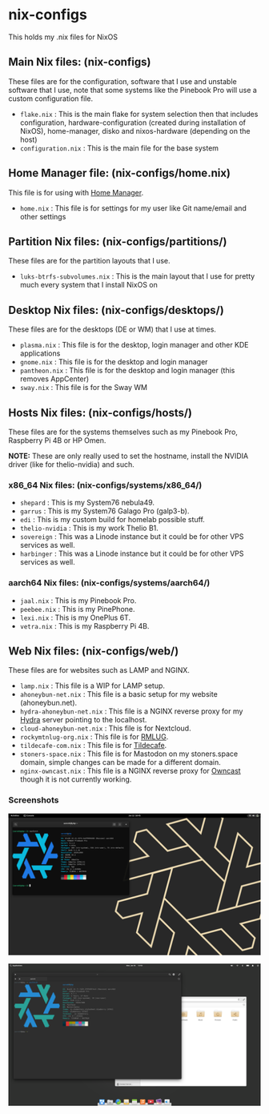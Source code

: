 # nix-configs

This holds my .nix files for NixOS

## Main Nix files: (nix-configs)

These files are for the configuration, software that I use and unstable software that I use, note that some systems like the Pinebook Pro will use a custom configuration file.

- `flake.nix` : This is the main flake for system selection then that includes configuration, hardware-configuration (created during installation of NixOS), home-manager, disko and nixos-hardware (depending on the host)
- `configuration.nix` : This is the main file for the base system

## Home Manager file: (nix-configs/home.nix)

This file is for using with [Home Manager](https://nix-community.github.io/home-manager/index.html#sec-install-standalone).

- `home.nix` : This file is for settings for my user like Git name/email and other settings

## Partition Nix files: (nix-configs/partitions/)

These files are for the partition layouts that I use.

- `luks-btrfs-subvolumes.nix` : This is the main layout that I use for pretty much every system that I install NixOS on

## Desktop Nix files: (nix-configs/desktops/)

These files are for the desktops (DE or WM) that I use at times.

- `plasma.nix` : This file is for the desktop, login manager and other KDE applications
- `gnome.nix` : This file is for the desktop and login manager
- `pantheon.nix` : This file is for the desktop and login manager (this removes AppCenter)
- `sway.nix` : This file is for the Sway WM

## Hosts Nix files: (nix-configs/hosts/)

These files are for the systems themselves such as my Pinebook Pro, Raspberry Pi 4B or HP Omen.

**NOTE:** These are only really used to set the hostname, install the NVIDIA driver (like for thelio-nvidia) and such.

### x86_64 Nix files: (nix-configs/systems/x86_64/)

- `shepard` : This is my System76 nebula49.
- `garrus` : This is my System76 Galago Pro (galp3-b).
- `edi` : This is my custom build for homelab possible stuff.
- `thelio-nvidia` : This is my work Thelio B1.
- `sovereign` : This was a Linode instance but it could be for other VPS services as well.
- `harbinger` : This was a Linode instance but it could be for other VPS services as well.

### aarch64 Nix files: (nix-configs/systems/aarch64/)

- `jaal.nix` : This is my Pinebook Pro.
- `peebee.nix` : This is my PinePhone.
- `lexi.nix` : This is my OnePlus 6T.
- `vetra.nix` : This is my Raspberry Pi 4B.

## Web Nix files: (nix-configs/web/)

These files are for websites such as LAMP and NGINX.

- `lamp.nix` : This file is a WIP for LAMP setup. 
- `ahoneybun-net.nix` : This file is a basic setup for my website (ahoneybun.net).
- `hydra-ahoneybun-net.nix` : This file is a NGINX reverse proxy for my [Hydra](https://github.com/NixOS/hydra) server pointing to the localhost.
- `cloud-ahoneybun-net.nix` : This file is for Nextcloud.
- `rockymtnlug-org.nix` : This file is for [RMLUG](https://rockymountainlinuxfest.org).
- `tildecafe-com.nix` : This file is for [Tildecafe](https://tildecafe.com).
- `stoners-space.nix` : This file is for Mastodon on my stoners.space domain, simple changes can be made for a different domain.
- `nginx-owncast.nix` : This file is a NGINX reverse proxy for [Owncast](https://owncast.online) though it is not currently working.

### Screenshots

![GNOME Installation](screenshots/nixos-gnome.png)

![Pantheon Installation](screenshots/nixos-pantheon.png)
